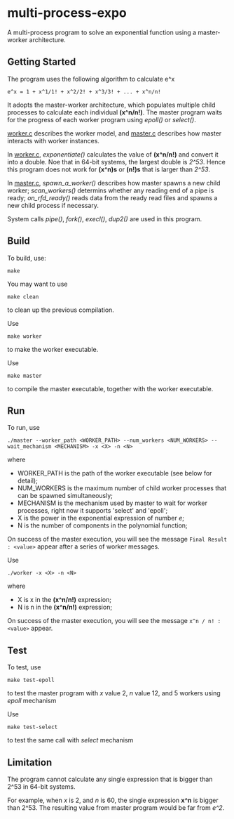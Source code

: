 # multi-process-expo
A multi-process program to solve an exponential function using a master-worker architecture.

## Getting Started
The program uses the following algorithm to calculate e^x
```
e^x = 1 + x^1/1! + x^2/2! + x^3/3! + ... + x^n/n!
```

It adopts the master-worker architecture, which populates multiple child processes to calculate each individual **(x^n/n!)**. The master program waits for the progress of each worker program using *epoll()* or *select()*.

[worker.c](https://github.com/Ornithologist/multi-process-expo/blob/master/worker.c) describes the worker model, and [master.c](https://github.com/Ornithologist/multi-process-expo/blob/master/master.c) describes how master interacts with worker instances.

In [worker.c](https://github.com/Ornithologist/multi-process-expo/blob/master/worker.c), *exponentiate()* calculates the value of **(x^n/n!)** and convert it into a double. Noe that in 64-bit systems, the largest double is *2^53*. Hence this program does not work for **(x^n)s** or **(n!)s** that is larger than *2^53*.

In [master.c](https://github.com/Ornithologist/multi-process-expo/blob/master/master.c), *spawn_a_worker()* describes how master spawns a new child worker; *scan_workers()* determins whether any reading end of a pipe is ready;  *on_rfd_ready()* reads data from the ready read files and spawns a new child process if necessary.

System calls *pipe()*, *fork()*, *execl()*, *dup2()* are used in this program.


## Build

To build, use:
```
make
```

You may want to use 
```
make clean
```
to clean up the previous compilation.

Use
```
make worker
```
to make the worker executable.

Use
```
make master
```
to compile the master executable, together with the worker executable.



## Run

To run, use
```
./master --worker_path <WORKER_PATH> --num_workers <NUM_WORKERS> --wait_mechanism <MECHANISM> -x <X> -n <N>
```
where
* WORKER_PATH is the path of the worker executable (see below for detail);
* NUM_WORKERS is the maximum number of child worker processes that can be spawned simultaneously;
* MECHANISM is the mechanism used by master to wait for worker processes, right now it supports 'select' and 'epoll';
* X is the power in the exponential expression of number *e*;
* N is the number of components in the polynomial function;

On success of the master execution, you will see the message ```Final Result : <value>``` appear after a series of worker messages.

Use
```
./worker -x <X> -n <N>
```
where
* X is x in the **(x^n/n!)** expression;
* N is n in the **(x^n/n!)** expression;

On success of the master execution, you will see the message ```x^n / n! : <value>``` appear.



## Test

To test, use
```
make test-epoll
```
to test the master program with *x* value 2, *n* value 12, and 5 workers using *epoll* mechanism

Use 
```
make test-select
```
to test the same call with *select* mechanism



## Limitation


The program cannot calculate any single expression that is bigger than 2^53 in 64-bit systems.

For example, when *x* is 2, and *n* is 60, the single expression **x^n** is bigger than 2^53. The resulting value from master program would be far from *e^2*. 

